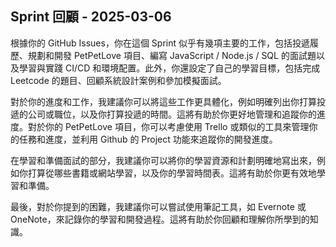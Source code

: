 ## Sprint 回顧 - 2025-03-06

根據你的 GitHub Issues，你在這個 Sprint 似乎有幾項主要的工作，包括投遞履歷、規劃和開發 PetPetLove 項目、編寫 JavaScript / Node.js / SQL 的面試題以及學習與實踐 CI/CD 和環境配置。此外，你還設定了自己的學習目標，包括完成 Leetcode 的題目、回顧系統設計案例和參加模擬面試。

對於你的進度和工作，我建議你可以將這些工作更具體化，例如明確列出你打算投遞的公司或職位，以及你打算投遞的時間。這將有助於你更好地管理和追蹤你的進度。對於你的 PetPetLove 項目，你可以考慮使用 Trello 或類似的工具來管理你的任務和進度，並利用 Github 的 Project 功能來追蹤你的開發進度。

在學習和準備面試的部分，我建議你可以將你的學習資源和計劃明確地寫出來，例如你打算從哪些書籍或網站學習，以及你的學習時間表。這將有助於你更有效地學習和準備。

最後，對於你提到的困難，我建議你可以嘗試使用筆記工具，如 Evernote 或 OneNote，來記錄你的學習和開發過程。這將有助於你回顧和理解你所學到的知識。
